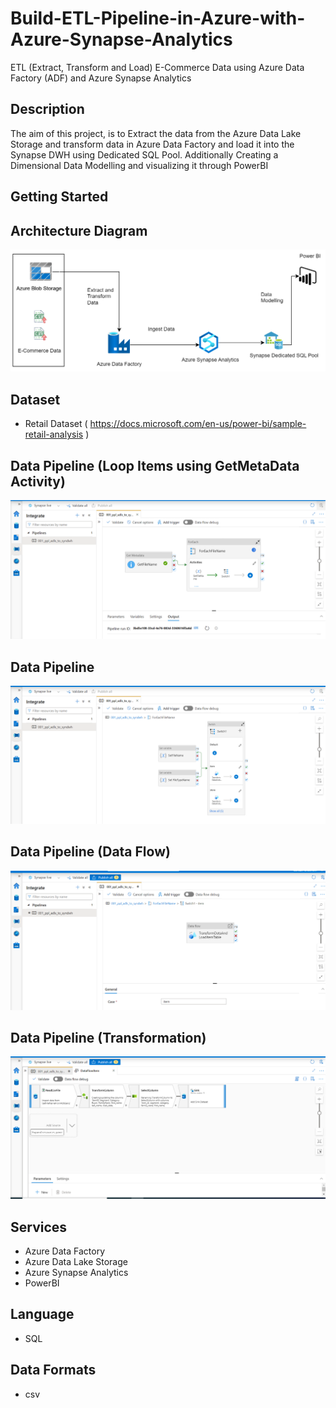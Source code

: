 # Build-ETL-Pipeline-in-Azure-with-Azure-Synapse-Analytics
ETL (Extract, Transform and Load) E-Commerce Data using Azure Data Factory (ADF) and Azure Synapse Analytics

## Description
The aim of this project, is to  Extract the data from the Azure Data Lake Storage and transform data in Azure Data Factory and load it into the Synapse DWH using Dedicated SQL Pool. Additionally Creating a Dimensional Data Modelling and visualizing it through PowerBI

## Getting Started

## Architecture Diagram
![](img/architecture.png)

## Dataset
- Retail Dataset ( https://docs.microsoft.com/en-us/power-bi/sample-retail-analysis )

## Data Pipeline (Loop Items using GetMetaData Activity)
![](img/4.png)

## Data Pipeline 
![](img/5.png)

## Data Pipeline (Data Flow) 
![](img/7.png)

## Data Pipeline (Transformation) 
![](img/6.png)

## Services
- Azure Data Factory
- Azure Data Lake Storage
- Azure Synapse Analytics
- PowerBI

## Language
- SQL

## Data Formats
- csv

